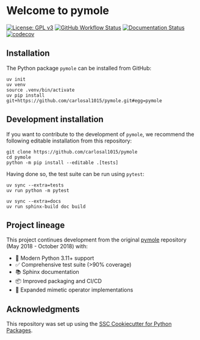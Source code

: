 # Welcome to pymole

[![License: GPL v3](https://img.shields.io/badge/License-GPLv3-blue.svg)](https://www.gnu.org/licenses/gpl-3.0)
[![GitHub Workflow Status](https://img.shields.io/github/actions/workflow/status/carlosal1015/pymole/ci.yml?branch=main)](https://github.com/carlosal1015/pymole/actions/workflows/ci.yml)
[![Documentation Status](https://readthedocs.org/projects/pymole/badge/)](https://pymole.readthedocs.io/)
[![codecov](https://codecov.io/gh/carlosal1015/pymole/branch/main/graph/badge.svg)](https://codecov.io/gh/carlosal1015/pymole)

## Installation

The Python package `pymole` can be installed from GitHub:

```console
uv init
uv venv
source .venv/bin/activate
uv pip install git+https://github.com/carlosal1015/pymole.git#egg=pymole
```

## Development installation

If you want to contribute to the development of `pymole`, we recommend
the following editable installation from this repository:

```console
git clone https://github.com/carlosal1015/pymole
cd pymole
python -m pip install --editable .[tests]
```

Having done so, the test suite can be run using `pytest`:

```console
uv sync --extra=tests
uv run python -m pytest
```

```console
uv sync --extra=docs
uv run sphinx-build doc build
```

## Project lineage

This project continues development from the original [pymole](https://github.com/nutrik/pymole)
repository (May 2018 - October 2018) with:

- 🚀 Modern Python 3.11+ support
- ✅ Comprehensive test suite (>90% coverage)
- 📚 Sphinx documentation
- 📦 Improved packaging and CI/CD
- 🧩 Expanded mimetic operator implementations

## Acknowledgments

This repository was set up using the [SSC Cookiecutter for Python Packages](https://github.com/ssciwr/cookiecutter-python-package).